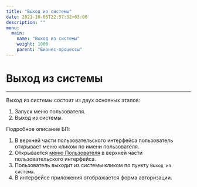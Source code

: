 ```yaml
---
title: "Выход из системы"
date: 2021-10-05T22:57:32+03:00
description: ""
menu:
  main:
    name: "Выход из системы"
    weight: 1000
    parent: "Бизнес-процессы"
---
```


# Выход из системы
---

Выход из системы состоит из двух основных этапов:
1.	Запуск меню пользователя.
2.	Выход из системы.

Подробное описание БП:
1.	В верхней части пользовательского интерфейса пользователь открывает меню кликом по имени пользователя.
2.	Открывается [меню Пользователя](/interface/user_menu/user/index.html#menu) в верхней части пользовательского интерфейса.
3.	Пользователь выходит из системы кликом по пункту `Выход из системы`.
4.	В интерфейсе приложения отображается форма авторизации.
